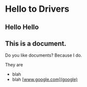 # Hello to Drivers

## Hello Hello

## This is a document.

Do you like documents?
Because I do.

They are

- blah
- blah
  [www.google.com](google)
